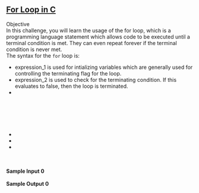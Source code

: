 ## **[For Loop in C](https://www.hackerrank.com/challenges/for-loop-in-c)** 
Objective<br>In this challenge, you will learn the usage of the for loop, which is a programming language statement which allows code to be executed until a terminal condition is met. They can even repeat forever if the terminal condition is never met.<br>The syntax for the <code>for</code> loop is:<br><ul><li>expression_1 is used for intializing variables which are generally used for controlling the terminating flag for the loop.</li><li>expression_2 is used to check for the terminating condition. If this evaluates to false, then the loop is terminated.</li><li></li></ul><br><br><br><br><ul><li></li><li></li><li></li></ul><br><br>**Sample Input 0**<br><br>**Sample Output 0**<br><br>